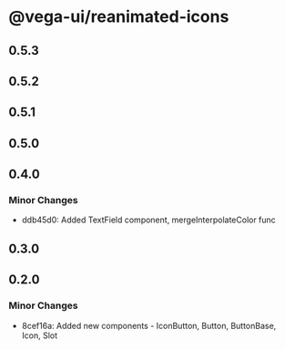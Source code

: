 # @vega-ui/reanimated-icons

## 0.5.3

## 0.5.2

## 0.5.1

## 0.5.0

## 0.4.0

### Minor Changes

- ddb45d0: Added TextField component, mergeInterpolateColor func

## 0.3.0

## 0.2.0

### Minor Changes

- 8cef16a: Added new components - IconButton, Button, ButtonBase, Icon, Slot
